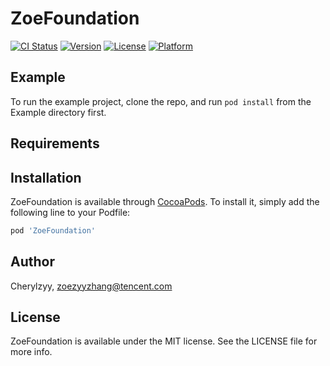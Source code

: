 # ZoeFoundation

[![CI Status](https://img.shields.io/travis/Cherylzyy/ZoeFoundation.svg?style=flat)](https://travis-ci.org/Cherylzyy/ZoeFoundation)
[![Version](https://img.shields.io/cocoapods/v/ZoeFoundation.svg?style=flat)](https://cocoapods.org/pods/ZoeFoundation)
[![License](https://img.shields.io/cocoapods/l/ZoeFoundation.svg?style=flat)](https://cocoapods.org/pods/ZoeFoundation)
[![Platform](https://img.shields.io/cocoapods/p/ZoeFoundation.svg?style=flat)](https://cocoapods.org/pods/ZoeFoundation)

## Example

To run the example project, clone the repo, and run `pod install` from the Example directory first.

## Requirements

## Installation

ZoeFoundation is available through [CocoaPods](https://cocoapods.org). To install
it, simply add the following line to your Podfile:

```ruby
pod 'ZoeFoundation'
```

## Author

Cherylzyy, zoezyyzhang@tencent.com

## License

ZoeFoundation is available under the MIT license. See the LICENSE file for more info.
